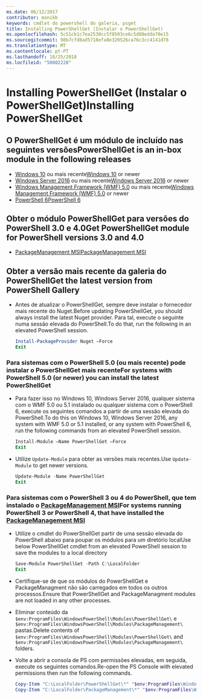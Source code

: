 ```yaml
---
ms.date: 06/12/2017
contributor: manikb
keywords: cmdlet do powershell do galeria, psget
title: Installing PowerShellGet (Instalar o PowerShellGet)
ms.openlocfilehash: 5c51cb1c7ea2538cc5f8503ce6c5d80edda70e15
ms.sourcegitcommit: 98b7cfd8ad5718efa8e320526ca76c3cc4141d78
ms.translationtype: MT
ms.contentlocale: pt-PT
ms.lasthandoff: 10/25/2018
ms.locfileid: "50002228"
---
```

# <a name="installing-powershellget"></a><span data-ttu-id="99004-103">Installing PowerShellGet (Instalar o PowerShellGet)</span><span class="sxs-lookup"><span data-stu-id="99004-103">Installing PowerShellGet</span></span>

## <a name="powershellget-is-an-in-box-module-in-the-following-releases"></a><span data-ttu-id="99004-104">O PowerShellGet é um módulo de incluído nas seguintes versões</span><span class="sxs-lookup"><span data-stu-id="99004-104">PowerShellGet is an in-box module in the following releases</span></span>

- <span data-ttu-id="99004-105">[Windows 10](https://www.microsoft.com/windows) ou mais recente</span><span class="sxs-lookup"><span data-stu-id="99004-105">[Windows 10](https://www.microsoft.com/windows) or newer</span></span>
- <span data-ttu-id="99004-106">[Windows Server 2016](/windows-server/windows-server) ou mais recente</span><span class="sxs-lookup"><span data-stu-id="99004-106">[Windows Server 2016](/windows-server/windows-server) or newer</span></span>
- <span data-ttu-id="99004-107">[Windows Management Framework (WMF) 5.0](https://www.microsoft.com/download/details.aspx?id=50395) ou mais recente</span><span class="sxs-lookup"><span data-stu-id="99004-107">[Windows Management Framework (WMF) 5.0](https://www.microsoft.com/download/details.aspx?id=50395) or newer</span></span>
- [<span data-ttu-id="99004-108">PowerShell 6</span><span class="sxs-lookup"><span data-stu-id="99004-108">PowerShell 6</span></span>](https://github.com/PowerShell/PowerShell/releases)

## <a name="get-powershellget-module-for-powershell-versions-30-and-40"></a><span data-ttu-id="99004-109">Obter o módulo PowerShellGet para versões do PowerShell 3.0 e 4.0</span><span class="sxs-lookup"><span data-stu-id="99004-109">Get PowerShellGet module for PowerShell versions 3.0 and 4.0</span></span>

- [<span data-ttu-id="99004-110">PackageManagement MSI</span><span class="sxs-lookup"><span data-stu-id="99004-110">PackageManagement MSI</span></span>](https://www.microsoft.com/download/details.aspx?id=51451)

## <a name="get-the-latest-version-from-powershell-gallery"></a><span data-ttu-id="99004-111">Obter a versão mais recente da galeria do PowerShell</span><span class="sxs-lookup"><span data-stu-id="99004-111">Get the latest version from PowerShell Gallery</span></span>

- <span data-ttu-id="99004-112">Antes de atualizar o PowerShellGet, sempre deve instalar o fornecedor mais recente do Nuget.</span><span class="sxs-lookup"><span data-stu-id="99004-112">Before updating PowerShellGet, you should always install the latest Nuget provider.</span></span> <span data-ttu-id="99004-113">Para tal, execute o seguinte numa sessão elevada do PowerShell.</span><span class="sxs-lookup"><span data-stu-id="99004-113">To do that, run the following in an elevated PowerShell session.</span></span>

  ```powershell
  Install-PackageProvider Nuget –Force
  Exit
  ```

### <a name="for-systems-with-powershell-50-or-newer-you-can-install-the-latest-powershellget"></a><span data-ttu-id="99004-114">Para sistemas com o PowerShell 5.0 (ou mais recente) pode instalar o PowerShellGet mais recente</span><span class="sxs-lookup"><span data-stu-id="99004-114">For systems with PowerShell 5.0 (or newer) you can install the latest PowerShellGet</span></span>

- <span data-ttu-id="99004-115">Para fazer isso no Windows 10, Windows Server 2016, qualquer sistema com o WMF 5.0 ou 5.1 instalado ou qualquer sistema com o PowerShell 6, execute os seguintes comandos a partir de uma sessão elevada do PowerShell.</span><span class="sxs-lookup"><span data-stu-id="99004-115">To do this on Windows 10, Windows Server 2016, any system with WMF 5.0 or 5.1 installed, or any system with PowerShell 6, run the following commands from an elevated PowerShell session.</span></span>

  ```powershell
  Install-Module –Name PowerShellGet –Force
  Exit
  ```

- <span data-ttu-id="99004-116">Utilize `Update-Module` para obter as versões mais recentes.</span><span class="sxs-lookup"><span data-stu-id="99004-116">Use `Update-Module` to get newer versions.</span></span>

  ```powershell
  Update-Module -Name PowerShellGet
  Exit
  ```

### <a name="for-systems-running-powershell-3-or-powershell-4-that-have-installed-the-packagemanagement-msihttpswwwmicrosoftcomdownloaddetailsaspxid51451"></a><span data-ttu-id="99004-117">Para sistemas com o PowerShell 3 ou 4 do PowerShell, que tem instalado o [PackageManagement MSI](https://www.microsoft.com/download/details.aspx?id=51451)</span><span class="sxs-lookup"><span data-stu-id="99004-117">For systems running PowerShell 3 or PowerShell 4, that have installed the [PackageManagement MSI](https://www.microsoft.com/download/details.aspx?id=51451)</span></span>

- <span data-ttu-id="99004-118">Utilize o cmdlet do PowerShellGet partir de uma sessão elevada do PowerShell abaixo para poupar os módulos para um diretório local</span><span class="sxs-lookup"><span data-stu-id="99004-118">Use below PowerShellGet cmdlet from an elevated PowerShell session to save the modules to a local directory</span></span>

  ```powershell
  Save-Module PowerShellGet -Path C:\LocalFolder
  Exit
  ```

- <span data-ttu-id="99004-119">Certifique-se de que os módulos do PowerShellGet e PackageManagment não são carregados em todos os outros processos.</span><span class="sxs-lookup"><span data-stu-id="99004-119">Ensure that PowerShellGet and PackageManagment modules are not loaded in any other processes.</span></span>
- <span data-ttu-id="99004-120">Eliminar conteúdo da `$env:ProgramFiles\WindowsPowerShell\Modules\PowerShellGet\` e `$env:ProgramFiles\WindowsPowerShell\Modules\PackageManagement\` pastas.</span><span class="sxs-lookup"><span data-stu-id="99004-120">Delete contents of `$env:ProgramFiles\WindowsPowerShell\Modules\PowerShellGet\` and  `$env:ProgramFiles\WindowsPowerShell\Modules\PackageManagement\` folders.</span></span>
- <span data-ttu-id="99004-121">Volte a abrir a consola de PS com permissões elevadas, em seguida, execute os seguintes comandos.</span><span class="sxs-lookup"><span data-stu-id="99004-121">Re-open the PS Console with elevated permissions then run the following commands.</span></span>

  ```powershell
  Copy-Item "C:\LocalFolder\PowerShellGet\*" "$env:ProgramFiles\WindowsPowerShell\Modules\PowerShellGet\" -Recurse -Force
  Copy-Item "C:\LocalFolder\PackageManagement\*" "$env:ProgramFiles\WindowsPowerShell\Modules\PackageManagement\" -Recurse -Force
  ```
